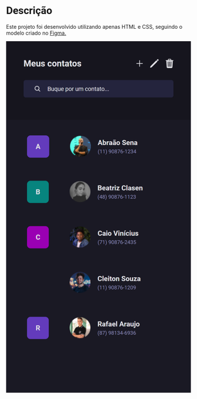<h1 style="font-family: 'Roboto', sans-serif;">Descrição </h1>

Este projeto foi desenvolvido utilizando apenas HTML e CSS, seguindo o modelo criado no [Figma.](https://www.figma.com/community/file/1230513627011474566/%23boraCodar---Desafio-16)

![Final page](https://github.com/Rafaell-dev/contact-list/blob/main/assets/final%20result.png)
